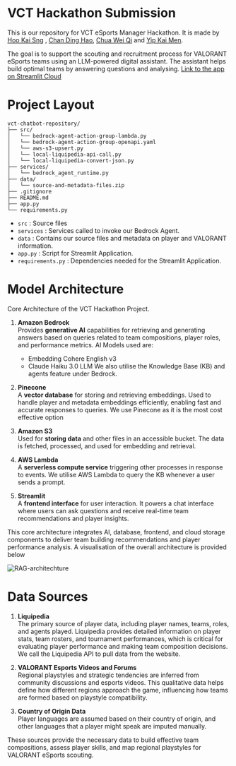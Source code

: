 # VCT Hackathon Submission

This is our repository for VCT eSports Manager Hackathon. It is made by [Hoo Kai Sng](https://www.linkedin.com/in/kai-sng-hoo-081a3622a/) , [Chan Ding Hao](https://www.linkedin.com/in/dhchan/), [Chua Wei Qi](https://www.linkedin.com/in/wei-qi-chua/) and [Yip Kai Men](https://www.linkedin.com/in/yipkaimen/). 

The goal is to support the scouting and recruitment process for VALORANT eSports teams using an LLM-powered digital assistant. The assistant helps build optimal teams by answering questions and analysing. 
[Link to the app on Streamlit Cloud](https://vct-hackathon-bot-kwjf4xyujwrvhntrmnp55i.streamlit.app/)

# Project Layout 
```
vct-chatbot-repository/
├── src/
│   └── bedrock-agent-action-group-lambda.py
│   └── bedrock-agent-action-group-openapi.yaml
│   └── aws-s3-upsert.py
│   └── local-liquipedia-api-call.py
│   └── local-liquipedia-convert-json.py
├── services/
│   └── bedrock_agent_runtime.py
├── data/
│   └── source-and-metadata-files.zip
├── .gitignore
├── README.md
├── app.py
└── requirements.py
```
* `src` : Source files
* `services` : Services called to invoke our Bedrock Agent.
* `data` : Contains our source files and metadata on player and VALORANT information.
* `app.py` : Script for Streamlit Application. 
* `requirements.py` : Dependencies needed for the Streamlit Application. 

# Model Architecture 
Core Architecture of the VCT Hackathon Project. 

1. **Amazon Bedrock**  
   Provides **generative AI** capabilities for retrieving and generating answers based on queries related to team compositions, player roles, and performance metrics. AI Models used are:
   - Embedding Cohere English v3
   - Claude Haiku 3.0 LLM
   We also utilise the Knowledge Base (KB) and agents feature under Bedrock.

3. **Pinecone**  
   A **vector database** for storing and retrieving embeddings. Used to handle player and metadata embeddings efficiently, enabling fast and accurate responses to queries. We use Pinecone as it is the most cost effective option 

4. **Amazon S3**  
   Used for **storing data** and other files in an accessible bucket. The data is fetched, processed, and used for embedding and retrieval.

5. **AWS Lambda**  
   A **serverless compute service** triggering other processes in response to events. We utilise AWS Lambda to query the KB whenever a user sends a prompt. 

6. **Streamlit**  
   A **frontend interface** for user interaction. It powers a chat interface where users can ask questions and receive real-time team recommendations and player insights.

This core architecture integrates AI, database, frontend, and cloud storage components to deliver team building recommendations and player performance analysis. A visualisation of the overall architecture is provided below 

![RAG-architechture](https://github.com/user-attachments/assets/7e607642-563f-4533-abd4-4e97120515c9)

# Data Sources 

1. **Liquipedia**  
   The primary source of player data, including player names, teams, roles, and agents played. Liquipedia provides detailed information on player stats, team rosters, and tournament performances, which is critical for evaluating player performance and making team composition decisions. We call the Liquipedia API to pull data from the website.

2. **VALORANT Esports Videos and Forums**  
   Regional playstyles and strategic tendencies are inferred from community discussions and esports videos. This qualitative data helps define how different regions approach the game, influencing how teams are formed based on playstyle compatibility.

3. **Country of Origin Data**  
   Player languages are assumed based on their country of origin, and other languages that a player might speak are imputed manually.

These sources provide the necessary data to build effective team compositions, assess player skills, and map regional playstyles for VALORANT eSports scouting.


